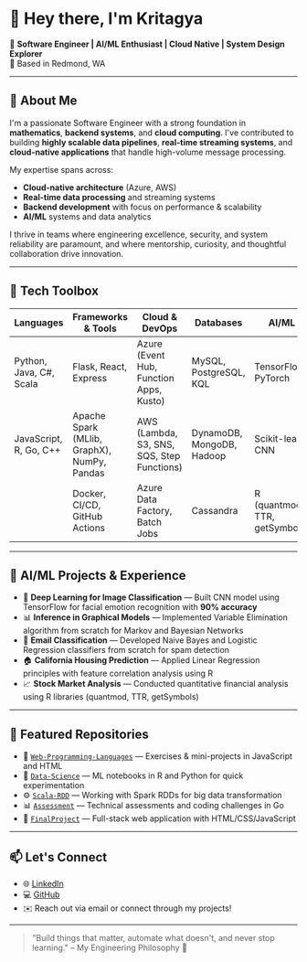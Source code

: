# 👋 Hey there, I'm Kritagya 

🎯 **Software Engineer | AI/ML Enthusiast | Cloud Native | System Design Explorer**  
📍 Based in Redmond, WA

---

## 🚀 About Me

I'm a passionate Software Engineer with a strong foundation in **mathematics**, **backend systems**, and **cloud computing**. I've contributed to building **highly scalable data pipelines**, **real-time streaming systems**, and **cloud-native applications** that handle high-volume message processing.

My expertise spans across:
- **Cloud-native architecture** (Azure, AWS)
- **Real-time data processing** and streaming systems
- **Backend development** with focus on performance & scalability
- **AI/ML** systems and data analytics

I thrive in teams where engineering excellence, security, and system reliability are paramount, and where mentorship, curiosity, and thoughtful collaboration drive innovation.

---

## 🧰 Tech Toolbox

| Languages | Frameworks & Tools | Cloud & DevOps | Databases | AI/ML |
|-----------|-------------------|----------------|-----------|-------|
| Python, Java, C#, Scala | Flask, React, Express | Azure (Event Hub, Function Apps, Kusto) | MySQL, PostgreSQL, KQL | TensorFlow, PyTorch |
| JavaScript, R, Go, C++ | Apache Spark (MLlib, GraphX), NumPy, Pandas | AWS (Lambda, S3, SNS, SQS, Step Functions) | DynamoDB, MongoDB, Hadoop | Scikit-learn, CNN |
| | Docker, CI/CD, GitHub Actions | Azure Data Factory, Batch Jobs | Cassandra | R (quantmod, TTR, getSymbols) |

---

## 🤖 AI/ML Projects & Experience

- 🧠 **Deep Learning for Image Classification** — Built CNN model using TensorFlow for facial emotion recognition with **90% accuracy**
- 📊 **Inference in Graphical Models** — Implemented Variable Elimination algorithm from scratch for Markov and Bayesian Networks
- 📧 **Email Classification** — Developed Naive Bayes and Logistic Regression classifiers from scratch for spam detection
- 🏠 **California Housing Prediction** — Applied Linear Regression principles with feature correlation analysis using R
- 📈 **Stock Market Analysis** — Conducted quantitative financial analysis using R libraries (quantmod, TTR, getSymbols)

---

## 📌 Featured Repositories

- 🔗 [`Web-Programming-Languages`](https://github.com/kritagya321/Web-Programming-Languages) — Exercises & mini-projects in JavaScript and HTML
- 🔬 [`Data-Science`](https://github.com/kritagya321/Data-Science) — ML notebooks in R and Python for quick experimentation
- ⚙️ [`Scala-RDD`](https://github.com/kritagya321/Scala-RDD) — Working with Spark RDDs for big data transformation
- 📊 [`Assessment`](https://github.com/kritagya321/Assessment) — Technical assessments and coding challenges in Go
- 🎯 [`FinalProject`](https://github.com/kritagya321/FinalProject) — Full-stack web application with HTML/CSS/JavaScript

---

## 📫 Let's Connect

- 🌐 [LinkedIn](https://www.linkedin.com/in/kritagya-nepal)
- 💻 [GitHub](https://github.com/kritagya321)
- ✉️ Reach out via email or connect through my projects!

---

> "Build things that matter, automate what doesn't, and never stop learning." – My Engineering Philosophy 🚀

<!--
**kritagya321/kritagya321** is a ✨ _special_ ✨ repository because its `README.md` (this file) appears on your GitHub profile.
-->

